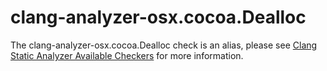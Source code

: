 clang-analyzer-osx.cocoa.Dealloc
================================

The clang-analyzer-osx.cocoa.Dealloc check is an alias, please see
[Clang Static Analyzer Available
Checkers](https://clang.llvm.org/docs/analyzer/checkers.html#osx-cocoa-dealloc)
for more information.
